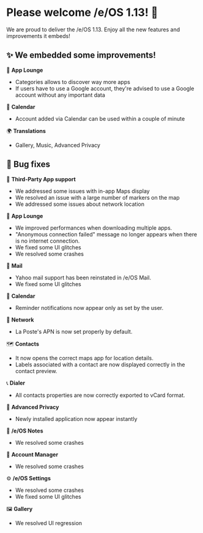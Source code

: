 # Please welcome /e/OS 1.13! :rocket:

We are proud to deliver the /e/OS 1.13. Enjoy all the new features and improvements it embeds!

## ✨ We embedded some improvements!

📲 **App Lounge**
- Categories allows to discover way more apps
- If users have to use a Google account, they're advised to use a Google account without any important data

📅 **Calendar**
- Account added via Calendar can be used within a couple of minute

🌍 **Translations**
- Gallery, Music, Advanced Privacy

## 🐛 Bug fixes

🚖 **Third-Party App support**
- We addressed some issues with in-app Maps display
- We resolved an issue with a large number of markers on the map
- We addressed some issues about network location

📲 **App Lounge**
- We improved performances when downloading multiple apps.
- "Anonymous connection failed" message no longer appears when there is no internet connection.
- We fixed some UI glitches
- We resolved some crashes

💌 **Mail**
- Yahoo mail support has been reinstated in /e/OS Mail.
- We fixed some UI glitches

📅 **Calendar**
- Reminder notifications now appear only as set by the user.

📶 **Network**
- La Poste's APN is now set properly by default.

🗺️ **Contacts**
- It now opens the correct maps app for location details.
- Labels associated with a contact are now displayed correctly in the contact preview.

📞 **Dialer**
- All contacts properties are now correctly exported to vCard format.

🔏 **Advanced Privacy**
- Newly installed application now appear instantly

📝 **/e/OS Notes**
- We resolved some crashes

🔐 **Account Manager**
- We resolved some crashes

⚙️ **/e/OS Settings**
- We resolved some crashes
- We fixed some UI glitches

🖼️ **Gallery**
- We resolved UI regression
